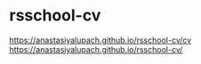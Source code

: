 # rsschool-cv
https://anastasiyalupach.github.io/rsschool-cv/cv
https://anastasiyalupach.github.io/rsschool-cv/
